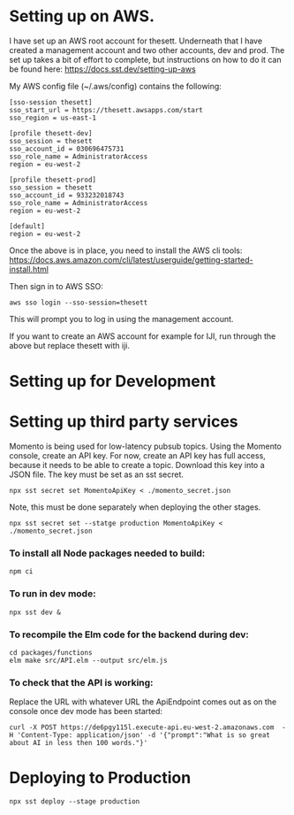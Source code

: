 # Setting up on AWS.

I have set up an AWS root account for thesett. Underneath that I have created a management account
and two other accounts, dev and prod. The set up takes a bit of effort to complete, but instructions
on how to do it can be found here: https://docs.sst.dev/setting-up-aws

My AWS config file (~/.aws/config) contains the following:

```
[sso-session thesett]
sso_start_url = https://thesett.awsapps.com/start
sso_region = us-east-1

[profile thesett-dev]
sso_session = thesett
sso_account_id = 030696475731
sso_role_name = AdministratorAccess
region = eu-west-2

[profile thesett-prod]
sso_session = thesett
sso_account_id = 933232018743
sso_role_name = AdministratorAccess
region = eu-west-2

[default]
region = eu-west-2
```

Once the above is in place, you need to install the AWS cli tools: https://docs.aws.amazon.com/cli/latest/userguide/getting-started-install.html

Then sign in to AWS SSO:

    aws sso login --sso-session=thesett

This will prompt you to log in using the management account.

If you want to create an AWS account for example for IJI, run through the above but replace thesett with iji.

# Setting up for Development

# Setting up third party services

Momento is being used for low-latency pubsub topics. Using the Momento console, create an API key. For now,
create an API key has full access, because it needs to be able to create a topic. Download this key into a
JSON file. The key must be set as an sst secret.

    npx sst secret set MomentoApiKey < ./momento_secret.json

Note, this must be done separately when deploying the other stages.

    npx sst secret set --statge production MomentoApiKey < ./momento_secret.json

### To install all Node packages needed to build:

    npm ci

### To run in dev mode:

    npx sst dev &

### To recompile the Elm code for the backend during dev:

    cd packages/functions
    elm make src/API.elm --output src/elm.js

### To check that the API is working:

Replace the URL with whatever URL the ApiEndpoint comes out as on the console once dev mode has been started:

    curl -X POST https://de6pgy115l.execute-api.eu-west-2.amazonaws.com  -H 'Content-Type: application/json' -d '{"prompt":"What is so great about AI in less then 100 words."}'

# Deploying to Production

    npx sst deploy --stage production
